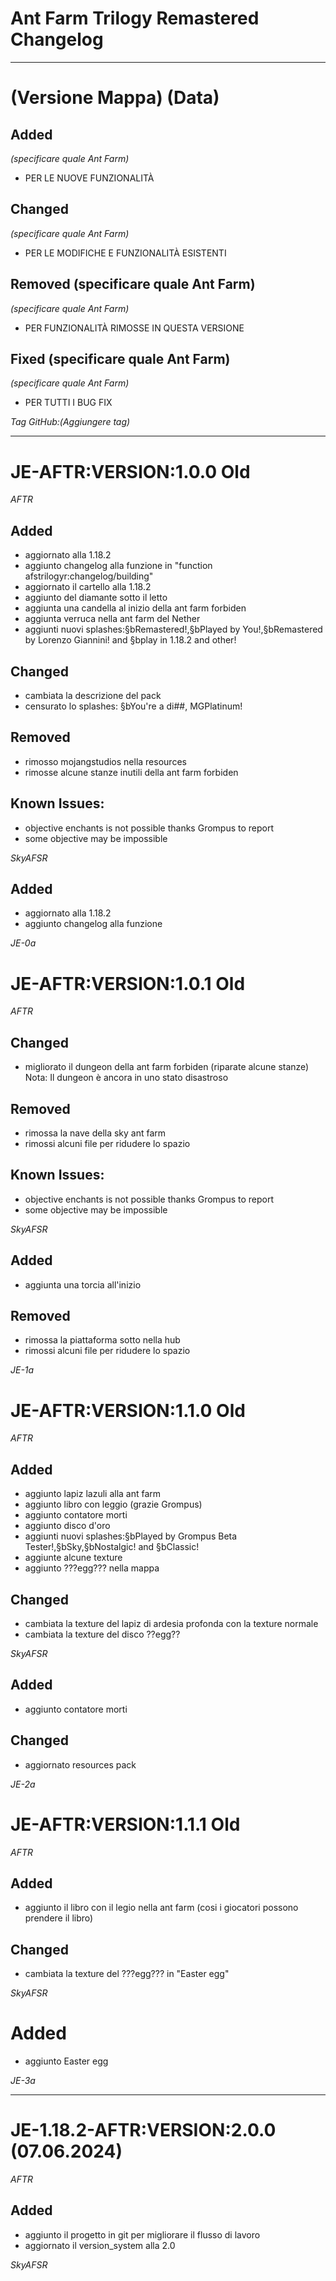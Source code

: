 # Ant Farm Trilogy Remastered Changelog

------------------------------------------------------------------------
# (Versione Mappa) (Data)


## Added


*(specificare quale Ant Farm)*


- PER LE NUOVE FUNZIONALITÀ


## Changed


*(specificare quale Ant Farm)*


- PER LE MODIFICHE E FUNZIONALITÀ ESISTENTI


## Removed (specificare quale Ant Farm)


*(specificare quale Ant Farm)*


- PER FUNZIONALITÀ RIMOSSE IN QUESTA VERSIONE


## Fixed (specificare quale Ant Farm)


*(specificare quale Ant Farm)*


- PER TUTTI I BUG FIX


_Tag GitHub:(Aggiungere tag)_

------------------------------------------------------------------------


# JE-AFTR:VERSION:1.0.0 Old


*AFTR*


## Added
- aggiornato alla 1.18.2
- aggiunto changelog alla funzione in "function afstrilogyr:changelog/building"
- aggiornato il cartello alla 1.18.2
- aggiunto del diamante sotto il letto
- aggiunta una candella al inizio della ant farm forbiden
- aggiunta verruca nella ant farm del Nether
- aggiunti nuovi splashes:§bRemastered!,§bPlayed by You!,§bRemastered by Lorenzo Giannini! and §bplay in 1.18.2 and other!


## Changed
- cambiata la descrizione del pack
- censurato lo splashes: §bYou're a di##, MGPlatinum!


## Removed
- rimosso mojangstudios nella resources
- rimosse alcune stanze inutili della ant farm forbiden

## Known Issues: 
- objective enchants is not possible thanks Grompus to report
- some objective may be impossible


*SkyAFSR*


## Added

- aggiornato alla 1.18.2
- aggiunto changelog alla funzione

_JE-0a_


# JE-AFTR:VERSION:1.0.1 Old


*AFTR*


## Changed
- migliorato il dungeon della ant farm forbiden (riparate alcune stanze) Nota: Il dungeon è ancora in uno stato disastroso


## Removed
- rimossa la nave della sky ant farm
- rimossi alcuni file per ridudere lo spazio


## Known Issues: 
- objective enchants is not possible thanks Grompus to report
- some objective may be impossible


*SkyAFSR*


## Added
- aggiunta una torcia all'inizio


## Removed
- rimossa la piattaforma sotto nella hub
- rimossi alcuni file per ridudere lo spazio

_JE-1a_


# JE-AFTR:VERSION:1.1.0 Old


*AFTR*


## Added
- aggiunto lapiz lazuli alla ant farm
- aggiunto libro con leggio (grazie Grompus)
- aggiunto contatore morti
- aggiunto disco d'oro
- aggiunti nuovi splashes:§bPlayed by Grompus Beta Tester!,§bSky,§bNostalgic! and §bClassic!
- aggiunte alcune texture
- aggiunto ???egg??? nella mappa


## Changed
- cambiata la texture del lapiz di ardesia profonda con la texture normale
- cambiata la texture del disco ??egg??


*SkyAFSR*


## Added
- aggiunto contatore morti


## Changed
- aggiornato resources pack

_JE-2a_


# JE-AFTR:VERSION:1.1.1 Old


*AFTR*


## Added
- aggiunto il libro con il legio nella ant farm (cosi i giocatori possono prendere il libro)


## Changed
- cambiata la texture del ???egg??? in "Easter egg"


*SkyAFSR*


# Added
- aggiunto Easter egg

_JE-3a_

-----------------------------------------------------------------

# JE-1.18.2-AFTR:VERSION:2.0.0 (07.06.2024)


*AFTR*


## Added
- aggiunto il progetto in git per migliorare il flusso di lavoro
- aggiornato il version_system alla 2.0


*SkyAFSR*
